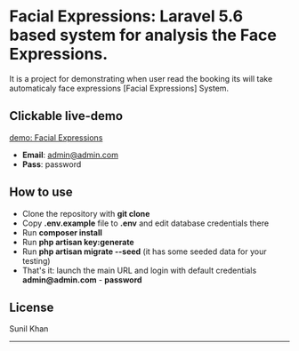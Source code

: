 # Facial Expressions: Laravel 5.6 based system for analysis the Face Expressions.

It is a project for demonstrating when user read the booking its will take automaticaly face expressions [Facial Expressions] System.

## Clickable live-demo

[demo: Facial Expressions](https://fd.worldpixelmarket.com)

- __Email__: admin@admin.com
- __Pass__: password


## How to use

- Clone the repository with __git clone__
- Copy __.env.example__ file to __.env__ and edit database credentials there
- Run __composer install__
- Run __php artisan key:generate__
- Run __php artisan migrate --seed__ (it has some seeded data for your testing)
- That's it: launch the main URL and login with default credentials __admin@admin.com__ - __password__

## License

Sunil Khan

---
